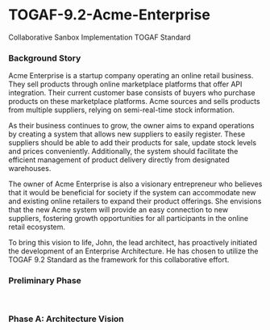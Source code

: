 # TOGAF-9.2-Acme-Enterprise
Collaborative Sanbox Implementation TOGAF Standard

<h3>Background Story</h3>
Acme Enterprise is a startup company operating an online retail business. They sell products through online marketplace platforms that offer API integration. Their current customer base consists of buyers who purchase products on these marketplace platforms. Acme sources and sells products from multiple suppliers, relying on semi-real-time stock information.

</p>
As their business continues to grow, the owner aims to expand operations by creating a system that allows new suppliers to easily register. These suppliers should be able to add their products for sale, update stock levels and prices conveniently. Additionally, the system should facilitate the efficient management of product delivery directly from designated warehouses.

</p>
The owner of Acme Enterprise is also a visionary entrepreneur who believes that it would be beneficial for society if the system can accommodate new and existing online retailers to expand their product offerings. She envisions that the new Acme system will provide an easy connection to new suppliers, fostering growth opportunities for all participants in the online retail ecosystem.

</p>
To bring this vision to life, John, the lead architect, has proactively initiated the development of an Enterprise Architecture. He has chosen to utilize the TOGAF 9.2 Standard as the framework for this collaborative effort.

<h3>Preliminary Phase</h3>
</br>
<h3>Phase A: Architecture Vision</h3>
